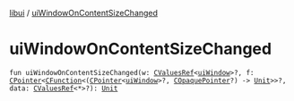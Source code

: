 [libui](index.md) / [uiWindowOnContentSizeChanged](./ui-window-on-content-size-changed.md)

# uiWindowOnContentSizeChanged

`fun uiWindowOnContentSizeChanged(w: `[`CValuesRef`](../kotlinx.cinterop/-c-values-ref/index.md)`<`[`uiWindow`](ui-window.md)`>?, f: `[`CPointer`](../kotlinx.cinterop/-c-pointer/index.md)`<`[`CFunction`](../kotlinx.cinterop/-c-function/index.md)`<(`[`CPointer`](../kotlinx.cinterop/-c-pointer/index.md)`<`[`uiWindow`](ui-window.md)`>?, `[`COpaquePointer`](../kotlinx.cinterop/-c-opaque-pointer.md)`?) -> `[`Unit`](https://kotlinlang.org/api/latest/jvm/stdlib/kotlin/-unit/index.html)`>>?, data: `[`CValuesRef`](../kotlinx.cinterop/-c-values-ref/index.md)`<*>?): `[`Unit`](https://kotlinlang.org/api/latest/jvm/stdlib/kotlin/-unit/index.html)